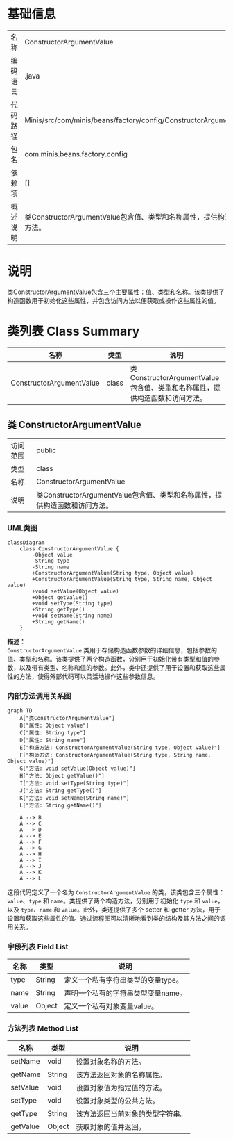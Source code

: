 # 基础信息

|      |      |
|------|------|
| 名称 | ConstructorArgumentValue |
| 编码语言 | .java |
| 代码路径 | Minis/src/com/minis/beans/factory/config/ConstructorArgumentValue.java |
| 包名 | com.minis.beans.factory.config |
| 依赖项 | [] |
| 概述说明 | 类ConstructorArgumentValue包含值、类型和名称属性，提供构造函数和访问方法。 |

# 说明

类ConstructorArgumentValue包含三个主要属性：值、类型和名称。该类提供了构造函数用于初始化这些属性，并包含访问方法以便获取或操作这些属性的值。

# 类列表 Class Summary

| 名称   | 类型  | 说明 |
|-------|------|-------------|
| ConstructorArgumentValue | class | 类ConstructorArgumentValue包含值、类型和名称属性，提供构造函数和访问方法。 |



## 类 ConstructorArgumentValue

|      |      |
|------|------|
| 访问范围 | public |
| 类型 | class |
| 名称 | ConstructorArgumentValue |
| 说明 | 类ConstructorArgumentValue包含值、类型和名称属性，提供构造函数和访问方法。 |


### UML类图

```mermaid
classDiagram
    class ConstructorArgumentValue {
        -Object value
        -String type
        -String name
        +ConstructorArgumentValue(String type, Object value)
        +ConstructorArgumentValue(String type, String name, Object value)
        +void setValue(Object value)
        +Object getValue()
        +void setType(String type)
        +String getType()
        +void setName(String name)
        +String getName()
    }
```

**描述：**  
`ConstructorArgumentValue` 类用于存储构造函数参数的详细信息，包括参数的值、类型和名称。该类提供了两个构造函数，分别用于初始化带有类型和值的参数，以及带有类型、名称和值的参数。此外，类中还提供了用于设置和获取这些属性的方法，使得外部代码可以灵活地操作这些参数信息。


### 内部方法调用关系图

```mermaid
graph TD
    A["类ConstructorArgumentValue"]
    B["属性: Object value"]
    C["属性: String type"]
    D["属性: String name"]
    E["构造方法: ConstructorArgumentValue(String type, Object value)"]
    F["构造方法: ConstructorArgumentValue(String type, String name, Object value)"]
    G["方法: void setValue(Object value)"]
    H["方法: Object getValue()"]
    I["方法: void setType(String type)"]
    J["方法: String getType()"]
    K["方法: void setName(String name)"]
    L["方法: String getName()"]

    A --> B
    A --> C
    A --> D
    A --> E
    A --> F
    A --> G
    A --> H
    A --> I
    A --> J
    A --> K
    A --> L
```

这段代码定义了一个名为 `ConstructorArgumentValue` 的类，该类包含三个属性：`value`、`type` 和 `name`。类提供了两个构造方法，分别用于初始化 `type` 和 `value`，以及 `type`、`name` 和 `value`。此外，类还提供了多个 setter 和 getter 方法，用于设置和获取这些属性的值。通过流程图可以清晰地看到类的结构及其方法之间的调用关系。

### 字段列表 Field List

| 名称  | 类型  | 说明 |
|-------|-------|------|
| type | String | 定义一个私有字符串类型的变量type。 |
| name | String | 声明一个私有的字符串类型变量name。 |
| value | Object | 定义一个私有对象变量value。 |

### 方法列表 Method List

| 名称  | 类型  | 说明 |
|-------|-------|------|
| setName | void | 设置对象名称的方法。 |
| getName | String | 该方法返回对象的名称属性。 |
| setValue | void | 设置对象值为指定值的方法。 |
| setType | void | 设置对象类型的公共方法。 |
| getType | String | 该方法返回当前对象的类型字符串。 |
| getValue | Object | 获取对象的值并返回。 |




